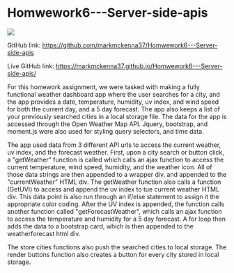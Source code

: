 # Homwework6---Server-side-apis
![](Assets/h06screenshot.png)

GitHub link: https://github.com/markmckenna37/Homwework6---Server-side-apis

Live GitHub link: https://markmckenna37.github.io/Homwework6---Server-side-apis/ 

For this homework assignment, we were tasked with making a fully functional weather dashboard app where the user searches for a city, and the app provides a date, temperature, humidity, uv index, and wind speed for both the current day, and a 5 day forecast. The app also keeps a list of your previously searched cities in a local storage file. The data for the app is accessed through the Open Weather Map API. Jquery, bootstrap, and moment.js were also used for styling query selectors, and time data.

The app used data from 3 different API urls to access the current weather, uv index, and the forecast weather. First, upon a city search or button click, a "getWeather" function is called which calls an ajax function to access the current temperature, wind speed, humidity, and the weather icon. All of those data strings are then appended to a wrapper div, and appended to the "currentWeather" HTML div. 
The getWeather function also calls a function (GetUVI) to access and append the uv index to tue current weather HTML div. This data point is also run through an if/else statement to assign it the appropriate color coding. After the UV index is appended, the function calls another function called "getForecastWeather", which calls an ajax function to access the temperature and humidity for a 5 day forecast. A for loop then adds the data to a bootstrap card, which is then appended to the weatherforecast html div.

The store cities functions also push the searched cities to local storage. The render buttons function also creates a button for every city stored in local storage. 

